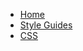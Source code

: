 -   [Home](/)
-   [Style Guides](style-guide/style-guide.md)
-   [CSS](css/css-custom-scrollbar.md)
